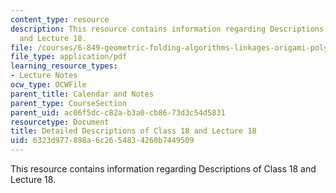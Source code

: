 ```yaml
---
content_type: resource
description: This resource contains information regarding Descriptions of Class 18
  and Lecture 18.
file: /courses/6-849-geometric-folding-algorithms-linkages-origami-polyhedra-fall-2012/6323d977898a6c2654834260b7449509_MIT6_849F12_desc18.pdf
file_type: application/pdf
learning_resource_types:
- Lecture Notes
ocw_type: OCWFile
parent_title: Calendar and Notes
parent_type: CourseSection
parent_uid: ac06f5dc-c82a-b3a0-cb86-73d3c54d5831
resourcetype: Document
title: Detailed Descriptions of Class 18 and Lecture 18
uid: 6323d977-898a-6c26-5483-4260b7449509
---
```

This resource contains information regarding Descriptions of Class 18 and Lecture 18.

